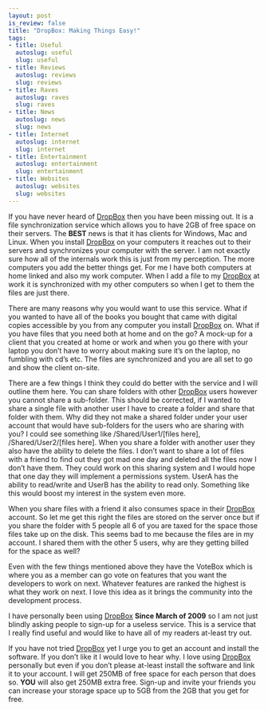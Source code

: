 ```yaml
--- 
layout: post
is_review: false
title: "DropBox: Making Things Easy!"
tags: 
- title: Useful
  autoslug: useful
  slug: useful
- title: Reviews
  autoslug: reviews
  slug: reviews
- title: Raves
  autoslug: raves
  slug: raves
- title: News
  autoslug: news
  slug: news
- title: Internet
  autoslug: internet
  slug: internet
- title: Entertainment
  autoslug: entertainment
  slug: entertainment
- title: Websites
  autoslug: websites
  slug: websites
---
```


If you have never heard of [DropBox](https://www.dropbox.com/referrals/NTgyNjY0NDk) then you have been missing out.  It is a file synchronization service which allows you to have 2GB of free space on their servers.  The **BEST** news is that it has clients for Windows, Mac and Linux.  When you install [DropBox](https://www.dropbox.com/referrals/NTgyNjY0NDk) on your computers it reaches out to their servers and synchronizes your computer with the server.  I am not exactly sure how all of the internals work this is just from my perception.  The more computers you add the better things get.  For me I have both computers at home linked and also my work computer.  When I add a file to my [DropBox](https://www.dropbox.com/referrals/NTgyNjY0NDk) at work it is synchronized with my other computers so when I get to them the files are just there.

There are many reasons why you would want to use this service.  What if you wanted to have all of the books you bought that came with digital copies accessible by you from any computer you install [DropBox](https://www.dropbox.com/referrals/NTgyNjY0NDk) on.  What if you have files that you need both at home and on the go?  A mock-up for a client that you created at home or work and when you go there with your laptop you don’t have to worry about making sure it’s on the laptop, no fumbling with cd’s etc.  The files are synchronized and you are all set to go and show the client on-site.

There are a few things I think they could do better with the service and I will outline them here.  You can share folders with other [DropBox](https://www.dropbox.com/referrals/NTgyNjY0NDk) users however you cannot share a sub-folder.  This should be corrected, if I wanted to share a single file with another user I have to create a folder and share that folder with them.  Why did they not make a shared folder under your user account that would have sub-folders for the users who are sharing with you?  I could see something like /Shared/User1/[files here], /Shared/User2/[files here].  When you share a folder with another user they also have the ability to delete the files.  I don’t want to share a lot of files with a friend to find out they got mad one day and deleted all the files now I don’t have them.  They could work on this sharing system and I would hope that one day they will implement a permissions system.  UserA has the ability to read/write and UserB has the ability to read only.  Something like this would boost my interest in the system even more.

When you share files with a friend it also consumes space in their [DropBox](https://www.dropbox.com/referrals/NTgyNjY0NDk) account.  So let me get this right the files are stored on the server once but if you share the folder with 5 people all 6 of you are taxed for the space those files take up on the disk.  This seems bad to me because the files are in my account.  I shared them with the other 5 users, why are they getting billed for the space as well?

Even with the few things mentioned above they have the VoteBox which is where you as a member can go vote on features that you want the developers to work on next.  Whatever features are ranked the highest is what they work on next.  I love this idea as it brings the community into the development process.

I have personally been using [DropBox](https://www.dropbox.com/referrals/NTgyNjY0NDk) **Since March of 2009** so I am not just blindly asking people to sign-up for a useless service.  This is a service that I really find useful and would like to have all of my readers at-least try out.

If you have not tried [DropBox](https://www.dropbox.com/referrals/NTgyNjY0NDk) yet I urge you to get an account and install the software.  If you don’t like it I would love to hear why.  I love using [DropBox](https://www.dropbox.com/referrals/NTgyNjY0NDk) personally but even if you don’t please at-least install the software and link it to your account.  I will get 250MB of free space for each person that does so.  **YOU** will also get 250MB extra free.  Sign-up and invite your friends you can increase your storage space up to 5GB from the 2GB that you get for free.
